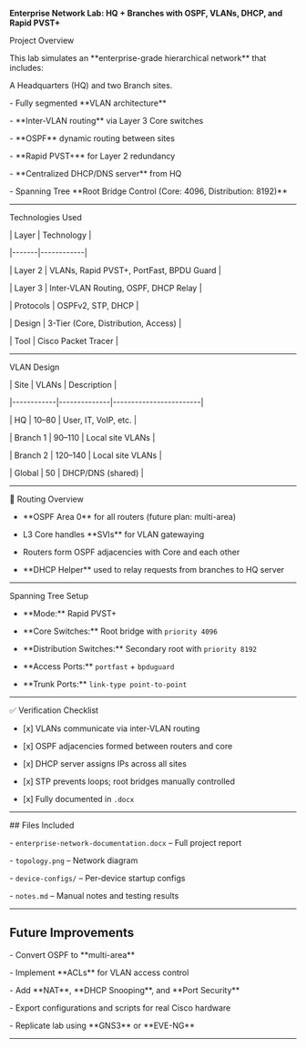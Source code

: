 **Enterprise Network Lab: HQ + Branches with OSPF, VLANs, DHCP, and Rapid PVST+**

Project Overview


This lab simulates an \*\*enterprise-grade hierarchical network\*\* that includes:



A Headquarters (HQ) and two Branch sites.

\- Fully segmented \*\*VLAN architecture\*\*

\- \*\*Inter-VLAN routing\*\* via Layer 3 Core switches

\- \*\*OSPF\*\* dynamic routing between sites

\- \*\*Rapid PVST+\*\* for Layer 2 redundancy

\- \*\*Centralized DHCP/DNS server\*\* from HQ

\- Spanning Tree \*\*Root Bridge Control (Core: 4096, Distribution: 8192)\*\*



---



Technologies Used



| Layer | Technology |

|-------|------------|

| Layer 2 | VLANs, Rapid PVST+, PortFast, BPDU Guard |

| Layer 3 | Inter-VLAN Routing, OSPF, DHCP Relay |

| Protocols | OSPFv2, STP, DHCP |

| Design | 3-Tier (Core, Distribution, Access) |

| Tool | Cisco Packet Tracer |



---



VLAN Design


| Site       | VLANs        | Description            |

|------------|--------------|------------------------|

| HQ         | 10–80        | User, IT, VoIP, etc.   |

| Branch 1   | 90–110       | Local site VLANs       |

| Branch 2   | 120–140      | Local site VLANs       |

| Global     | 50           | DHCP/DNS (shared)      |



---



🔀 Routing Overview



- \*\*OSPF Area 0\*\* for all routers (future plan: multi-area)

- L3 Core handles \*\*SVIs\*\* for VLAN gatewaying

- Routers form OSPF adjacencies with Core and each other

- \*\*DHCP Helper\*\* used to relay requests from branches to HQ server



---

Spanning Tree Setup


- \*\*Mode:\*\* Rapid PVST+

- \*\*Core Switches:\*\* Root bridge with `priority 4096`

- \*\*Distribution Switches:\*\* Secondary root with `priority 8192`

- \*\*Access Ports:\*\* `portfast` + `bpduguard`

- \*\*Trunk Ports:\*\* `link-type point-to-point`


---

✅ Verification Checklist


- \[x] VLANs communicate via inter-VLAN routing

- \[x] OSPF adjacencies formed between routers and core

- \[x] DHCP server assigns IPs across all sites

- \[x] STP prevents loops; root bridges manually controlled

- \[x] Fully documented in `.docx`



---



\##  Files Included



\- `enterprise-network-documentation.docx` – Full project report

\- `topology.png` – Network diagram

\- `device-configs/` – Per-device startup configs

\- `notes.md` – Manual notes and testing results



---


##  Future Improvements


\- Convert OSPF to \*\*multi-area\*\*

\- Implement \*\*ACLs\*\* for VLAN access control

\- Add \*\*NAT\*\*, \*\*DHCP Snooping\*\*, and \*\*Port Security\*\*

\- Export configurations and scripts for real Cisco hardware

\- Replicate lab using \*\*GNS3\*\* or \*\*EVE-NG\*\*



---

